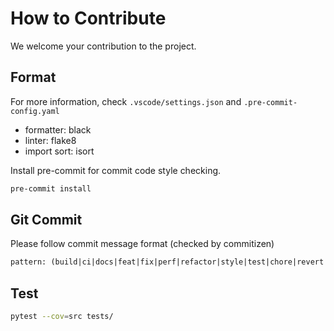 # How to Contribute

We welcome your contribution to the project.

## Format

For more information, check `.vscode/settings.json` and `.pre-commit-config.yaml`

- formatter: black
- linter: flake8
- import sort: isort

Install pre-commit for commit code style checking.

```sh
pre-commit install
```

## Git Commit

Please follow commit message format (checked by commitizen)

```txt
pattern: (build|ci|docs|feat|fix|perf|refactor|style|test|chore|revert|bump)(\(\S+\))?!?:(\s.*)
```

## Test

```sh
pytest --cov=src tests/
```

